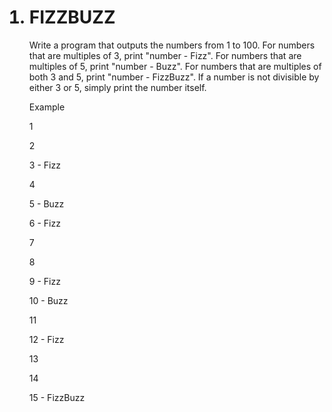  <ol>

# <li>FIZZBUZZ </li>

Write a program that outputs the numbers from 1 to 100. For numbers that are multiples of 3, print "number - Fizz". For numbers that are multiples of 5, print "number - Buzz". For numbers that are multiples of both 3 and 5, print "number - FizzBuzz". If a number is not divisible by either 3 or 5, simply print the number itself.

Example

1

2

3 - Fizz

4

5 - Buzz

6 - Fizz

7

8

9 - Fizz

10 - Buzz

11

12 - Fizz

13

14

15 - FizzBuzz
